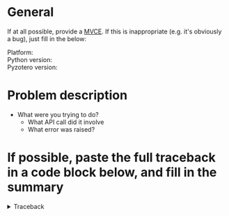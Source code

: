 # General
If at all possible, provide a [MVCE](https://stackoverflow.com/help/minimal-reproducible-example). If this is inappropriate (e.g. it's obviously a bug), just fill in the below:

Platform:  
Python version:  
Pyzotero version: 

# Problem description
- What were you trying to do?
    - What API call did it involve
    - What error was raised?

# If possible, paste the full traceback in a code block below, and fill in the summary
<details>
    <summary>Traceback</summary>
    
    code goes here, indented with four spaces

</details>
